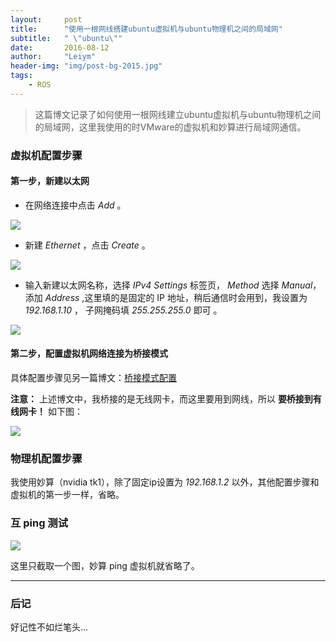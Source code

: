 ```yaml
---
layout:     post
title:      "使用一根网线搭建ubuntu虚拟机与ubuntu物理机之间的局域网"
subtitle:   " \"ubuntu\""
date:       2016-08-12
author:     "Leiym"
header-img: "img/post-bg-2015.jpg"
tags:
    - ROS
---
```


> 这篇博文记录了如何使用一根网线建立ubuntu虚拟机与ubuntu物理机之间的局域网，这里我使用的时VMware的虚拟机和妙算进行局域网通信。

### 虚拟机配置步骤

#### 第一步，新建以太网

* 在网络连接中点击 *Add* 。

<img src="http://leiym.com/img/in-post/post-ROS/network1.png"/>

* 新建 *Ethernet* ，点击 *Create* 。

<img src="http://leiym.com/img/in-post/post-ROS/network2.png"/>

* 输入新建以太网名称，选择 *IPv4 Settings* 标签页， *Method* 选择 *Manual*，添加 *Address* ,这里填的是固定的 IP 地址，稍后通信时会用到，我设置为 *192.168.1.10* ， 子网掩码填 *255.255.255.0* 即可 。

<img src="http://leiym.com/img/in-post/post-ROS/network3.png"/>

#### 第二步，配置虚拟机网络连接为桥接模式

具体配置步骤见另一篇博文：[桥接模式配置](http://leiym.com/2016/08/09/Q&A/#qvmware)

**注意：** 上述博文中，我桥接的是无线网卡，而这里要用到网线，所以 **要桥接到有线网卡！** 如下图：

<img src="http://leiym.com/img/in-post/post-ROS/network_bridge.png"/>

### 物理机配置步骤

我使用妙算（nvidia tk1），除了固定ip设置为 *192.168.1.2* 以外，其他配置步骤和虚拟机的第一步一样，省略。

### 互 ping 测试

<img src="http://leiym.com/img/in-post/post-ROS/network_ping.png"/>

这里只截取一个图，妙算 ping 虚拟机就省略了。

---

### 后记

好记性不如烂笔头...
